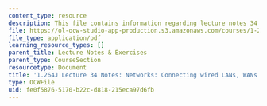 ```yaml
---
content_type: resource
description: This file contains information regarding lecture notes 34.
file: https://ol-ocw-studio-app-production.s3.amazonaws.com/courses/1-264j-database-internet-and-systems-integration-technologies-fall-2013/fe0f58765170b22cd818215eca97d6fb_MIT1_264JF13_lect_34.pdf
file_type: application/pdf
learning_resource_types: []
parent_title: Lecture Notes & Exercises
parent_type: CourseSection
resourcetype: Document
title: '1.264J Lecture 34 Notes: Networks: Connecting wired LANs, WANs'
type: OCWFile
uid: fe0f5876-5170-b22c-d818-215eca97d6fb
---
```

